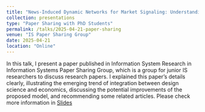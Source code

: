 ```yaml
---
title: "News-Induced Dynamic Networks for Market Signaling: Understanding the Impact of News on Firm Equity Value"
collection: presentations
type: "Paper Sharing with PhD Students"
permalink: /talks/2025-04-21-paper-sharing
venue: "IS Paper Sharing Group"
date: 2025-04-21
location: "Online"
---
```

In this talk, I present a paper published in Information System Research in Information Systems Paper Sharing Group, which is a group for junior IS researchers to discuss research papers. I explained this paper’s details clearly, illustrating the emerging trend of integration between design science and economics, discussing the potential improvements of the proposed model, and recommending some related articles. Please check more information in [Slides](https://zeshentian.github.io/files/talk.pptx)

